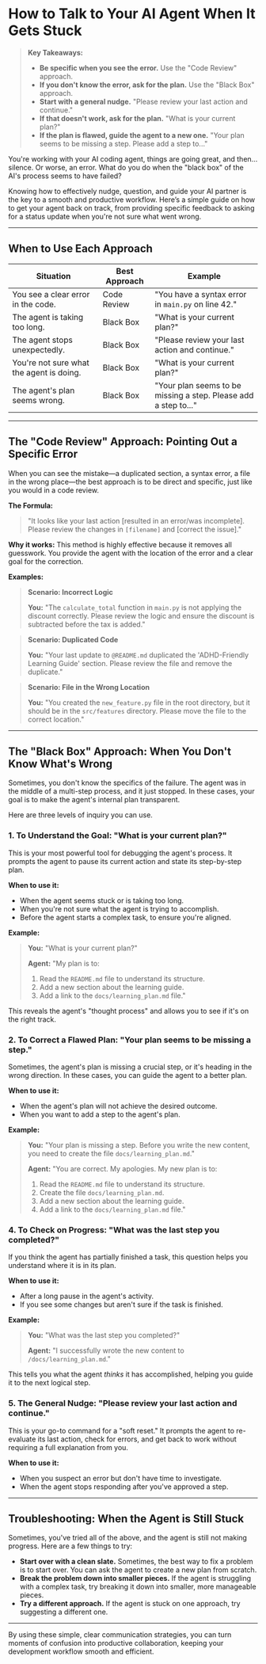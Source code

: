 # How to Talk to Your AI Agent When It Gets Stuck

> **Key Takeaways:**
> - **Be specific when you see the error.** Use the "Code Review" approach.
> - **If you don't know the error, ask for the plan.** Use the "Black Box" approach.
> - **Start with a general nudge.** "Please review your last action and continue."
> - **If that doesn't work, ask for the plan.** "What is your current plan?"
> - **If the plan is flawed, guide the agent to a new one.** "Your plan seems to be missing a step. Please add a step to..."

You're working with your AI coding agent, things are going great, and then... silence. Or worse, an error. What do you do when the "black box" of the AI's process seems to have failed?

Knowing how to effectively nudge, question, and guide your AI partner is the key to a smooth and productive workflow. Here’s a simple guide on how to get your agent back on track, from providing specific feedback to asking for a status update when you're not sure what went wrong.

---

## When to Use Each Approach

| Situation | Best Approach | Example |
| --- | --- | --- |
| You see a clear error in the code. | Code Review | "You have a syntax error in `main.py` on line 42." |
| The agent is taking too long. | Black Box | "What is your current plan?" |
| The agent stops unexpectedly. | Black Box | "Please review your last action and continue." |
| You're not sure what the agent is doing. | Black Box | "What is your current plan?" |
| The agent's plan seems wrong. | Black Box | "Your plan seems to be missing a step. Please add a step to..." |

---

## The "Code Review" Approach: Pointing Out a Specific Error

When you can see the mistake—a duplicated section, a syntax error, a file in the wrong place—the best approach is to be direct and specific, just like you would in a code review.

**The Formula:**
> "It looks like your last action [resulted in an error/was incomplete]. Please review the changes in `[filename]` and [correct the issue]."

**Why it works:** This method is highly effective because it removes all guesswork. You provide the agent with the location of the error and a clear goal for the correction.

**Examples:**

> **Scenario: Incorrect Logic**
>
> **You:** "The `calculate_total` function in `main.py` is not applying the discount correctly. Please review the logic and ensure the discount is subtracted before the tax is added."

> **Scenario: Duplicated Code**
>
> **You:** "Your last update to `@README.md` duplicated the 'ADHD-Friendly Learning Guide' section. Please review the file and remove the duplicate."

> **Scenario: File in the Wrong Location**
>
> **You:** "You created the `new_feature.py` file in the root directory, but it should be in the `src/features` directory. Please move the file to the correct location."

---

## The "Black Box" Approach: When You Don't Know What's Wrong

Sometimes, you don't know the specifics of the failure. The agent was in the middle of a multi-step process, and it just stopped. In these cases, your goal is to make the agent's internal plan transparent.

Here are three levels of inquiry you can use.

### 1. To Understand the Goal: "What is your current plan?"

This is your most powerful tool for debugging the agent's process. It prompts the agent to pause its current action and state its step-by-step plan.

**When to use it:**
- When the agent seems stuck or is taking too long.
- When you're not sure what the agent is trying to accomplish.
- Before the agent starts a complex task, to ensure you're aligned.

**Example:**
> **You:** "What is your current plan?"
>
> **Agent:** "My plan is to:
> 1. Read the `README.md` file to understand its structure.
> 2. Add a new section about the learning guide.
> 3. Add a link to the `docs/learning_plan.md` file."

This reveals the agent's "thought process" and allows you to see if it's on the right track.

### 2. To Correct a Flawed Plan: "Your plan seems to be missing a step."

Sometimes, the agent's plan is missing a crucial step, or it's heading in the wrong direction. In these cases, you can guide the agent to a better plan.

**When to use it:**
- When the agent's plan will not achieve the desired outcome.
- When you want to add a step to the agent's plan.

**Example:**
> **You:** "Your plan is missing a step. Before you write the new content, you need to create the file `docs/learning_plan.md`."
>
> **Agent:** "You are correct. My apologies. My new plan is to:
> 1. Read the `README.md` file to understand its structure.
> 2. Create the file `docs/learning_plan.md`.
> 3. Add a new section about the learning guide.
> 4. Add a link to the `docs/learning_plan.md` file."

### 4. To Check on Progress: "What was the last step you completed?"

If you think the agent has partially finished a task, this question helps you understand where it is in its plan.

**When to use it:**
- After a long pause in the agent's activity.
- If you see some changes but aren't sure if the task is finished.

**Example:**
> **You:** "What was the last step you completed?"
>
> **Agent:** "I successfully wrote the new content to `/docs/learning_plan.md`."

This tells you what the agent *thinks* it has accomplished, helping you guide it to the next logical step.

### 5. The General Nudge: "Please review your last action and continue."

This is your go-to command for a "soft reset." It prompts the agent to re-evaluate its last action, check for errors, and get back to work without requiring a full explanation from you.

**When to use it:**
- When you suspect an error but don't have time to investigate.
- When the agent stops responding after you've approved a step.

---

## Troubleshooting: When the Agent is Still Stuck

Sometimes, you've tried all of the above, and the agent is still not making progress. Here are a few things to try:

- **Start over with a clean slate.** Sometimes, the best way to fix a problem is to start over. You can ask the agent to create a new plan from scratch.
- **Break the problem down into smaller pieces.** If the agent is struggling with a complex task, try breaking it down into smaller, more manageable pieces.
- **Try a different approach.** If the agent is stuck on one approach, try suggesting a different one.

---

By using these simple, clear communication strategies, you can turn moments of confusion into productive collaboration, keeping your development workflow smooth and efficient.

